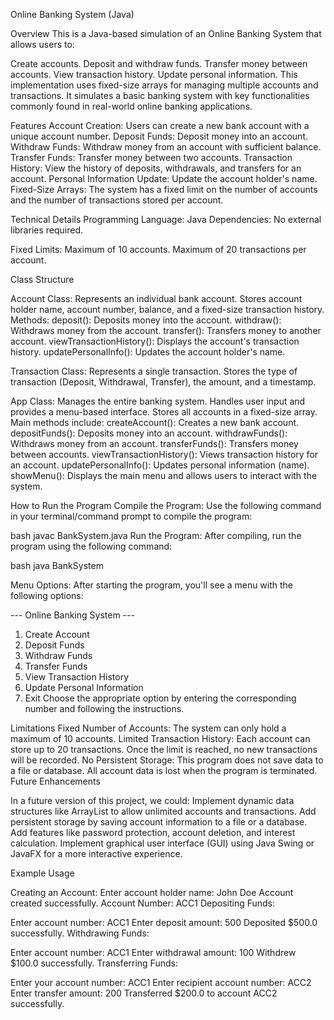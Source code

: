 Online Banking System (Java)

Overview
This is a Java-based simulation of an Online Banking System that allows users to:

Create accounts.
Deposit and withdraw funds.
Transfer money between accounts.
View transaction history.
Update personal information.
This implementation uses fixed-size arrays  for managing multiple accounts and transactions. It simulates a basic banking system with key functionalities commonly found in real-world online banking applications.

Features
Account Creation: Users can create a new bank account with a unique account number.
Deposit Funds: Deposit money into an account.
Withdraw Funds: Withdraw money from an account with sufficient balance.
Transfer Funds: Transfer money between two accounts.
Transaction History: View the history of deposits, withdrawals, and transfers for an account.
Personal Information Update: Update the account holder's name.
Fixed-Size Arrays: The system has a fixed limit on the number of accounts and the number of transactions stored per account.


Technical Details
Programming Language: Java
Dependencies: No external libraries required.


Fixed Limits:
Maximum of 10 accounts.
Maximum of 20 transactions per account.



Class Structure

Account Class:
Represents an individual bank account.
Stores account holder name, account number, balance, and a fixed-size transaction history.
Methods:
deposit(): Deposits money into the account.
withdraw(): Withdraws money from the account.
transfer(): Transfers money to another account.
viewTransactionHistory(): Displays the account's transaction history.
updatePersonalInfo(): Updates the account holder's name.

Transaction Class:
Represents a single transaction.
Stores the type of transaction (Deposit, Withdrawal, Transfer), the amount, and a timestamp.

App Class:
Manages the entire banking system.
Handles user input and provides a menu-based interface.
Stores all accounts in a fixed-size array.
Main methods include:
createAccount(): Creates a new bank account.
depositFunds(): Deposits money into an account.
withdrawFunds(): Withdraws money from an account.
transferFunds(): Transfers money between accounts.
viewTransactionHistory(): Views transaction history for an account.
updatePersonalInfo(): Updates personal information (name).
showMenu(): Displays the main menu and allows users to interact with the system.



How to Run the Program
Compile the Program: Use the following command in your terminal/command prompt to compile the program:

bash
javac BankSystem.java
Run the Program: After compiling, run the program using the following command:

bash
java BankSystem

Menu Options: After starting the program, you'll see a menu with the following options:


--- Online Banking System ---
1. Create Account
2. Deposit Funds
3. Withdraw Funds
4. Transfer Funds
5. View Transaction History
6. Update Personal Information
7. Exit
Choose the appropriate option by entering the corresponding number and following the instructions.


Limitations
Fixed Number of Accounts: The system can only hold a maximum of 10 accounts.
Limited Transaction History: Each account can store up to 20 transactions. Once the limit is reached, no new transactions will be recorded.
No Persistent Storage: This program does not save data to a file or database. All account data is lost when the program is terminated.
Future Enhancements


In a future version of this project, we could:
Implement dynamic data structures like ArrayList to allow unlimited accounts and transactions.
Add persistent storage by saving account information to a file or a database.
Add features like password protection, account deletion, and interest calculation.
Implement graphical user interface (GUI) using Java Swing or JavaFX for a more interactive experience.



Example Usage

Creating an Account:
Enter account holder name: John Doe
Account created successfully. Account Number: ACC1
Depositing Funds:

Enter account number: ACC1
Enter deposit amount: 500
Deposited $500.0 successfully.
Withdrawing Funds:

Enter account number: ACC1
Enter withdrawal amount: 100
Withdrew $100.0 successfully.
Transferring Funds:

Enter your account number: ACC1
Enter recipient account number: ACC2
Enter transfer amount: 200
Transferred $200.0 to account ACC2 successfully.




